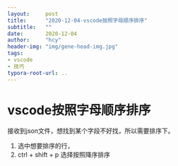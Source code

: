 ```yaml
---
layout:     post
title:      "2020-12-04-vscode按照字母顺序排序"
subtitle:   ""
date:       2020-12-04
author:     "hcy"
header-img: "img/gene-head-img.jpg"
tags:
- vscode
- 技巧
typora-root-url: ..
---
```




# vscode按照字母顺序排序


接收到json文件，想找到某个字段不好找，所以需要排序下。
1. 选中想要排序的行，
2. ctrl + shift + p 选择按照降序排序












